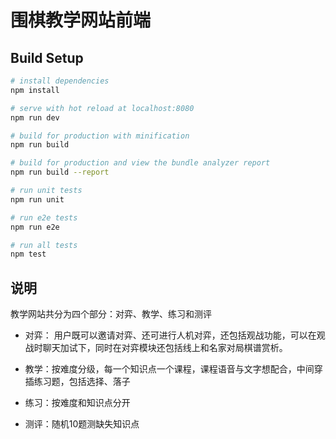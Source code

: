 # 围棋教学网站前端

## Build Setup

``` bash
# install dependencies
npm install

# serve with hot reload at localhost:8080
npm run dev

# build for production with minification
npm run build

# build for production and view the bundle analyzer report
npm run build --report

# run unit tests
npm run unit

# run e2e tests
npm run e2e

# run all tests
npm test
```

## 说明
教学网站共分为四个部分：对弈、教学、练习和测评

* 对弈：
用户既可以邀请对弈、还可进行人机对弈，还包括观战功能，可以在观战时聊天加试下，同时在对弈模块还包括线上和名家对局棋谱赏析。

* 教学：按难度分级，每一个知识点一个课程，课程语音与文字想配合，中间穿插练习题，包括选择、落子
* 练习：按难度和知识点分开
* 测评：随机10题测缺失知识点


